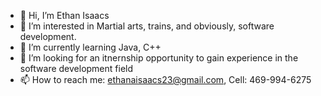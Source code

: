 - 👋 Hi, I’m Ethan Isaacs
- 👀 I’m interested in Martial arts, trains, and obviously, software development.
- 🌱 I’m currently learning Java, C++
- 💞️ I’m looking for an itnernship opportunity to gain experience in the software development field
- 📫 How to reach me: ethanaisaacs23@gmail.com, Cell: 469-994-6275


